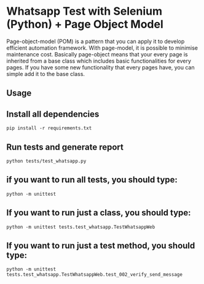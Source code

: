 # Whatsapp Test with Selenium (Python) + Page Object Model

Page-object-model (POM) is a pattern that you can apply it to develop efficient automation framework. With page-model, it is possible to minimise maintenance cost. Basically page-object means that your every page is inherited from a base class which includes basic functionalities for every pages. If you have some new functionality that every pages have, you can simple add it to the base class.



## Usage
## Install all dependencies
```
pip install -r requirements.txt
```
## Run tests and generate report
```
python tests/test_whatsapp.py 
```
## if you want to run all tests, you should type:
```
python -m unittest
 ```
## If you want to run just a class, you should type:
``` 
python -m unittest tests.test_whatsapp.TestWhatsappWeb
```
## If you want to run just a test method, you should type:
```
python -m unittest tests.test_whatsapp.TestWhatsappWeb.test_002_verify_send_message
